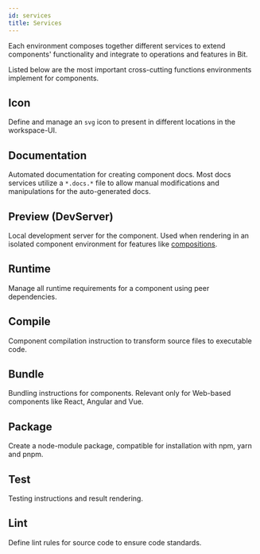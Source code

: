 ```yaml
---
id: services
title: Services
---
```


Each environment composes together different services to extend components' functionality and integrate to operations and features in Bit.  

Listed below are the most important cross-cutting functions environments implement for components.

## Icon

Define and manage an `svg` icon to present in different locations in the workspace-UI.

## Documentation

Automated documentation for creating component docs. Most docs services utilize a `*.docs.*` file to allow manual modifications and manipulations for the auto-generated docs.

## Preview (DevServer)

Local development server for the component. Used when rendering in an isolated component environment for features like [compositions](/docs/compositions/develop-in-isolation).

## Runtime

Manage all runtime requirements for a component using peer dependencies.

## Compile

Component compilation instruction to transform source files to executable code.

## Bundle

Bundling instructions for components. Relevant only for Web-based components like React, Angular and Vue.

## Package

Create a node-module package, compatible for installation with npm, yarn and pnpm.

## Test

Testing instructions and result rendering.

## Lint

Define lint rules for source code to ensure code standards.
